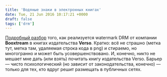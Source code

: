 ```yaml
---
title: 'Водяные знаки в электронных книгах'
date: Tue, 21 Jun 2016 10:17:21 +0000
draft: false
tags: ['drm']
---
```


[Подробный разбор](http://the-digital-reader.com/wp-content/uploads/2016/06/booxtream.txt) того, как реализуется watermark DRM от компании **Booxtream** в книгах издательства **Verso**. Кратко: всё не страшно (метка тут, метка там, удаляемая строка кода в png) и стираемо, но многогранно и может быть усовершенствовано. И, конечно, никто не мешает мне дать (или взять) почитать книгу издательства Verso. Барьер — чисто психологический (но зависит от законодательства, конечно) — только для тех, кто вдруг решит размещать в публичных сетях.